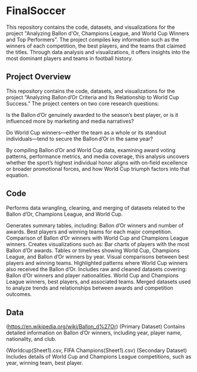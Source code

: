 # FinalSoccer
This repository contains the code, datasets, and visualizations for the project "Analyzing Ballon d'Or, Champions League, and World Cup Winners and Top Performers". The project compiles key information such as the winners of each competition, the best players, and the teams that claimed the titles. Through data analysis and visualizations, it offers insights into the most dominant players and teams in football history.

## Project Overview
This repository contains the code, datasets, and visualizations for the project “Analyzing Ballon d’Or Criteria and Its Relationship to World Cup Success.” The project centers on two core research questions:

Is the Ballon d’Or genuinely awarded to the season’s best player, or is it influenced more by marketing and media narratives?

Do World Cup winners—either the team as a whole or its standout individuals—tend to secure the Ballon d’Or in the same year?

By compiling Ballon d’Or and World Cup data, examining award voting patterns, performance metrics, and media coverage, this analysis uncovers whether the sport’s highest individual honor aligns with on‑field excellence or broader promotional forces, and how World Cup triumph factors into that equation.

## Code
Performs data wrangling, cleaning, and merging of datasets related to the Ballon d’Or, Champions League, and World Cup.

Generates summary tables, including:
Ballon d’Or winners and number of awards.
Best players and winning teams for each major competition.
Comparison of Ballon d’Or winners with World Cup and Champions League winners.
Creates visualizations such as:
Bar charts of players with the most Ballon d’Or awards.
Tables or timelines showing World Cup, Champions League, and Ballon d’Or winners by year.
Visual comparisons between best players and winning teams.
Highlighted patterns where World Cup winners also received the Ballon d’Or.
Includes raw and cleaned datasets covering:
Ballon d’Or winners and player nationalities.
World Cup and Champions League winners, best players, and associated teams.
Merged datasets used to analyze trends and relationships between awards and competition outcomes.

## Data
(https://en.wikipedia.org/wiki/Ballon_d%27Or) (Primary Dataset)
Contains detailed information on Ballon d’Or winners, including year, player name, nationality, and club.

(Worldcup(Sheet1).csv, FIFA Champions(Sheet1).csv) (Secondary Dataset)
Includes details of World Cup and Champions League competitions, such as year, winning team, best player.



